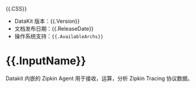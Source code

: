 {{.CSS}}

- DataKit 版本：{{.Version}}
- 文档发布日期：{{.ReleaseDate}}
- 操作系统支持：`{{.AvailableArchs}}`

# {{.InputName}}

Datakit 内嵌的 Zipkin Agent 用于接收，运算，分析 Zipkin Tracing 协议数据。
